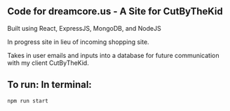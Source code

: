 ## Code for dreamcore.us - A Site for CutByTheKid
Built using React, ExpressJS, MongoDB, and NodeJS

In progress site in lieu of incoming shopping site.

Takes in user emails and inputs into a database for future communication with my client CutByTheKid.

## To run: In terminal:
```
npm run start
```

